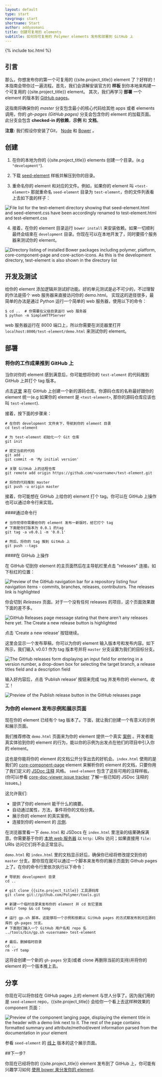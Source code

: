 ```yaml
---
layout: default
type: start
navgroup: start
shortname: Start
author: addyosmani
title: 创建可复用的 elements
subtitle: 如何将可复用的 Polymer elements 发布和部署到 GitHub 上
---
```


{% include toc.html %}

## 引言

那么，你想发布你的第一个可复用的 {{site.project_title}} element 了？好样的！本指南会带你过一遍流程。首先，我们会讲解安装官方的 **样板** 到你本地来构建一个可复用的 {{site.project_title}} element。
其次，我们再学习 **部署** 一个 element 的版本到 [GitHub pages](http://github.com)。

这指南将确保你的 *master* 分支包含最小的核心代码给其他 apps 或者 elements 调用，你的 *gh-pages (GitHub pages)*  分支会包含你的 element 的加载页面。
此分支会包含 **checked-in 的依赖**，**示例** 和 **文档**。

**注意:** 我们假设你安装了Git， [Node](http://nodejs.org/) 和 [Bower](http://bower.io/) 。

## 创建

1. 在你的本地为你的 {{site.project_title}} elements 创建一个目录。(e.g `"development"`).

2. 下载 [seed-element](https://github.com/PolymerLabs/seed-element/archive/master.zip) 样板并解压到你的目录。

3. 重命名你的 element 和对应的文件。例如，如果你的 element 叫 `<test-element>` 那就重命名 `seed-element` 目录为 `test-element`，你的文件列表看上去如下面的样子：

![File list for the test-element directory showing that seed-element.html and seed-element.css have been accordingly renamed to test-element.html and test-element.css](/images/publishing-polymer-elements/image_0.png)

4. 接着，在你的 element 目录运行 `bower install` 来安装依赖。如果一切顺利最终会结束在 `development` 目录。你现在可以在本地开发了，同时要搭个服务器来测试你的 element。

![Directory listing of installed Bower packages including polymer, platform, core-component-page and core-action-icons. As this is the development directory, test-element is also shown in the directory list](/images/publishing-polymer-elements/image_1.png)

## 开发及测试

给你的 element 添加逻辑并测试好功能。好的单元测试是必不可少的，不过理智的作法是搭个 web 服务器来直接访问你的 demo.html。
实现这的途径很多，最简单的办法是通过 Python 运行一个简单的 web 服务器，使用以下的命令：

    $ cd ..  # 你需要在父级目录运行 web 服务器
    $ python -m SimpleHTTPServer

web 服务器运行在 8000 端口上，所以你需要在浏览器里打开 `localhost:8000/test-element/demo.html` 来测试你的 element。 

## 部署

### 将你的工作成果推到 GitHub 上

当你对你的 element 感到满意后，你可能想将你的 `test-element` 的代码推到 GitHub 上并打个 tag 版本。

点击[这里](https://github.com/new) 来在 GitHub 上创建一个新的源码仓库。你源码仓库的名称最好跟你的 element 统一(e.g 如果你的 element 是 `<test-element>`,
 那你的源码仓库应该也叫 `test-element`).

接着，按下面的步骤来：

    # 在你的 development 文件夹下，导航到你的 element 目录
    cd test-element
    
    # 为 test-element 初始化一个 Git 仓库
    git init
    
    # 提交当前的代码
    git add .
    git commit -m 'My initial version'
    
    # 关联 GitHub 上的远程仓库 
    git remote add origin https://github.com/<username>/test-element.git
    
    # 将你的代码推到 master
    git push -u origin master


接着，你可能想在 GitHub 上给你的 element 打个 tag。你可以在 GitHub 上操作也可以通过命令行来实现。

####通过命令行

    # 当你觉得你需要给你的 element 发布一新版时，给它打个 tag
    # 下面是你打版本为 0.0.1 的tag
    git tag -a v0.0.1 -m '0.0.1'
    
    # 然后，将你的 tag 推到 GitHub 上
    git push --tags


####在 GitHub 上操作

在 GitHub 切到你 element 的主页面然后在主导航栏里点击 "releases" 连接。如下标红的位置：

![Preview of the GitHub navigation bar for a repository listing four navigation items - commits, branches, releases, contributors. The releases link is highlighted](/images/publishing-polymer-elements/image_2.png)

你会切到 *Releases*  页面。对于一个没有任何 releases 的项目，这个页面效果跟下面的差不多。

![GitHub Releases page message stating that there aren't any releases here yet. The Create a new release button is highlighted](/images/publishing-polymer-elements/image_3.png)

点击 ‘Create a new release’ 按钮继续。

这里会显示一个发布草稿，你可以为你的 element 输入版本号和发布内容。如下所示，我们输入 v0.0.1 作为 tag 版本号并将 `master` 分支设置为我们的目标分支。

![The GitHub releases form displaying an input field for entering in a version number, a drop-down box for selecting the target branch, a release titles field and a description field](/images/publishing-polymer-elements/image_4.png)

输入好内容后，点击 ‘Publish release’ 按钮来完成 tag 并发布你的 element。收工！

![Preview of the Publish release button in the GitHub releases page](/images/publishing-polymer-elements/image_5.png)

### 为你的 element 发布示例和展示页面

现在你的 element 已经有个 tag 版本了。下面，就让我们创建一个有意义的示例和展示页面。

我们推荐修改 `demo.html` 页面来为你的 element 提供一个真实 [案例](http://googlewebcomponents.github.io/google-chart/components/google-chart/demo.html) 。开发者能真实体验到你的 element 的行为，能以你的示例为出发点在他们的项目中引入你的 element。

这也是你能将你的 element 的文档公开分享出去的好机会。`index.html` 使用的是我们的 [core-component-page](https://github.com/Polymer/core-component-page) element 来解析你的 element 的文档，只要你用了我们定义的 [JSDoc 注释](http://usejsdoc.org/about-getting-started.html) 风格。
  `seed-element` 包含了这些可用的注释样板。 (你可以参看 [core-doc-viewer issue tracker](https://github.com/Polymer/core-doc-viewer/issues) 了解一些已知的 JSDoc 注释的 issues。)

这允许我们:

* 提供了你的 element 能干什么的摘要。
* 自动通过属性，方法，事件将你的文档分类。
* 展示你的 element 的真实案例。
* 连接到你的 element 的 [示例](http://polymerlabs.github.io/seed-element/components/seed-element/demo.html).

在浏览器里看一下 `demo.html` 和 JSDocs 在 `index.html` 里渲染的结果确保满意。你需要基于你的 [本地 web 服务器](https://www.google.com/search?q=local+web+server) 以 `http:` URIs  访问；如果直接用 `file:` URIs 访问它们将不会正常显示。

`demo.html` 和 `index.html` 里的文档显示好后，确保你已经将修改提交到你的 `master` 分支。那你现在就可以通过一个脚本来发布你的展示页面到 Github pages上了。在你的命令行里依次执行以下命令：

    # 导航到 development 目录
    cd ..
    
    # git clone {{site.project_title}} 工具源码库
    git clone git://github.com/Polymer/tools.git
    
    # 新建一个临时目录来发布你的 element 并 cd 到它里面
    mkdir temp && cd temp
    
    # 运行 gp.sh 脚本。这能够将一个示例和依赖以 GitHub pages 的方式都发布到对应源码库的 gh-pages 分支。
    # 下面我们输入一个 GitHub 用户名和 repo 名
    ../tools/bin/gp.sh <username> test-element
    
    # 最后，删掉临时目录
    cd ..
    rm -rf temp


这将会创建一个新的 `gh-pages`  分支(或者 clone 再删除当前的支持)并将你的 element 的一个版本推上去。

## 分享

你现在可以将你挂在 GitHub pages 上的 element 与世人分享了。因为我们用的是 `seed-element` repo，{{site.project_title}}  会给你一个看上去这样种效果的 component 页面：

![Preview of the component langing page, displaying the element title in the header with a demo link next to it. The rest of the page contains formatted summary and attribute/method/event information parsed from the documentation in your element](/images/publishing-polymer-elements/image_6.png)

参看 `seed-element` 的 [线上](http://polymerlabs.github.io/seed-element/components/seed-element/) 版本的这个展示页面。

##下一步?

你现在已经将你的 {{site.project_title}} element 发布到了 GitHub 上，你可能有兴趣学习如何 [使用 bower 来分发你的 element](/articles/distributing-components-with-bower.html).


